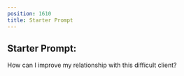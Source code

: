 ```yaml
---
position: 1610
title: Starter Prompt
---
```


## Starter Prompt:

How can I improve my relationship with this difficult client?